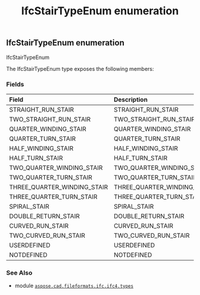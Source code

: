 ﻿---
title: IfcStairTypeEnum enumeration
second_title: Aspose.CAD for Python via .NET API References
description: 
type: docs
weight: 3580
url: /aspose.cad.fileformats.ifc.ifc4.types/ifcstairtypeenum/
is_root: false
---

## IfcStairTypeEnum enumeration

IfcStairTypeEnum



The IfcStairTypeEnum type exposes the following members:

### Fields
| Field | Description |
| :- | :- |
| STRAIGHT_RUN_STAIR | STRAIGHT_RUN_STAIR |
| TWO_STRAIGHT_RUN_STAIR | TWO_STRAIGHT_RUN_STAIR |
| QUARTER_WINDING_STAIR | QUARTER_WINDING_STAIR |
| QUARTER_TURN_STAIR | QUARTER_TURN_STAIR |
| HALF_WINDING_STAIR | HALF_WINDING_STAIR |
| HALF_TURN_STAIR | HALF_TURN_STAIR |
| TWO_QUARTER_WINDING_STAIR | TWO_QUARTER_WINDING_STAIR |
| TWO_QUARTER_TURN_STAIR | TWO_QUARTER_TURN_STAIR |
| THREE_QUARTER_WINDING_STAIR | THREE_QUARTER_WINDING_STAIR |
| THREE_QUARTER_TURN_STAIR | THREE_QUARTER_TURN_STAIR |
| SPIRAL_STAIR | SPIRAL_STAIR |
| DOUBLE_RETURN_STAIR | DOUBLE_RETURN_STAIR |
| CURVED_RUN_STAIR | CURVED_RUN_STAIR |
| TWO_CURVED_RUN_STAIR | TWO_CURVED_RUN_STAIR |
| USERDEFINED | USERDEFINED |
| NOTDEFINED | NOTDEFINED |



### See Also
* module [`aspose.cad.fileformats.ifc.ifc4.types`](..)
